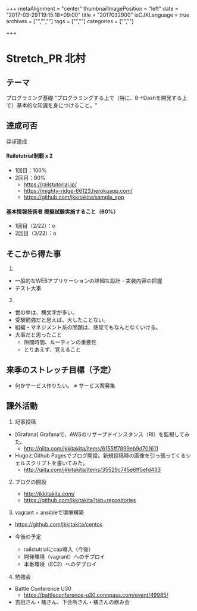 +++
metaAlignment = "center"
thumbnailImagePosition = "left"
date = "2017-03-29T19:15:18+09:00"
title = "2017032900"
isCJKLanguage = true
archives = ["","",""]
tags = ["",""]
categories = ["",""]

+++

# Stretch_PR 北村
## テーマ

プログラミング基礎
"プログラミングする上で（特に、B→Dashを開発する上で）基本的な知識を身につけること。"

## 達成可否
  ほぼ達成

#### Railstutrial制覇 x 2
 - 1回目：100%
 - 2回目：90%
   - https://railstutorial.jp/
   - https://mighty-ridge-66123.herokuapp.com/
   - https://github.com/jkkitakita/sample_app

#### 基本情報技術者 模擬試験実施すること（60%）
 - 1回目（2/22）：o
 - 2回目（3/22）：o

## そこから得た事
1.
 - 一般的なWEBアプリケーションの詳細な設計・実装内容の把握
 - テスト大事

2.
 - 世の中は、横文字が多い。
 - 受験勉強だと思えば、大したことない。
 - 組織・マネジメント系の問題は、感覚でもなんとなくいける。
 - 大事だと思ったこと
    - 隙間時間、ルーティンの重要性
    - とりあえず、覚えること

## 来季のストレッチ目標（予定）
 - 何かサービス作りたい。 ※ サービス案募集

## 課外活動
1. 記事投稿
 - [Grafana] Grafanaで、AWSのリザーブドインスタンス（RI）を監視してみた。
    - http://qiita.com/jkkitakita/items/6155ff7899eb9d701611
 - HugoとGithub Pagesでブログ開設。新規投稿時の画像を引っ張ってくるシェルスクリプトを書いてみた。
    - http://qiita.com/jkkitakita/items/35529c745e6ff5efd433

2. ブログの開設
    - http://jkkitakita.com/
    - https://github.com/jkkitakita?tab=repositories

3. vagrant + ansibleで環境構築
  - https://github.com/jkkitakita/centos

  - 今後の予定
    - railstutrialにcap導入（今後）
    - 開発環境（vagrant）へのデプロイ
    - 本番環境（EC2）へのデプロイ

4. 勉強会
  - Battle Conference U30
    - https://battleconference-u30.connpass.com/event/49985/
  - 吉田さん・橘さん、下会所さん・橘さんの飲み会
